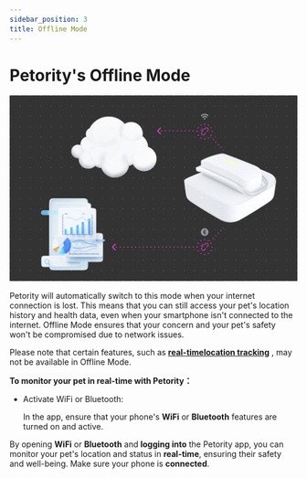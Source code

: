 ```yaml
---
sidebar_position: 3
title: Offline Mode
---
```


# Petority's Offline Mode

![offline](/img/get-to-know/Offline-mode.jpg)

Petority will automatically switch to this mode when your internet connection is lost. This means that you can still access your pet's location history and health data, even when your smartphone isn't connected to the internet. Offline Mode ensures that your concern and your pet's safety won't be compromised due to network issues.

Please note that certain features, such as **[real-timelocation tracking](/docs/petority/features/live-tracking)** , may not be available in Offline Mode.

**To monitor your pet in real-time with Petority：**

+ Activate WiFi or Bluetooth:

	In the app, ensure that your phone's **WiFi** or **Bluetooth** features are turned on and active.

By opening **WiFi** or **Bluetooth** and **logging into** the Petority app, you can monitor your pet's location and status in **real-time**, ensuring their safety and well-being. Make sure your phone is **connected**.